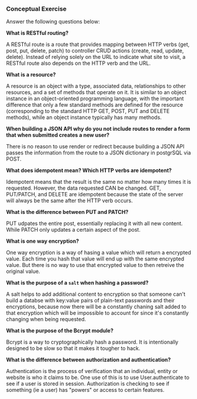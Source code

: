 ### Conceptual Exercise

Answer the following questions below:

**What is RESTful routing?** 

A RESTful route is a route that provides mapping between HTTP verbs (get, post, put, delete, patch) to controller CRUD actions (create, read, update, delete). Instead of relying solely on the URL to indicate what site to visit, a RESTful route also depends on the HTTP verb and the URL.

**What is a resource?**

 A resource is an object with a type, associated data, relationships to other resources, and a set of methods that operate on it. It is similar to an object instance in an object-oriented programming language, with the important difference that only a few standard methods are defined for the resource (corresponding to the standard HTTP GET, POST, PUT and DELETE methods), while an object instance typically has many methods.

**When building a JSON API why do you not include routes to render a form that when submitted creates a new user?**

There is no reason to use render or redirect because building a JSON API passes the information from the route to a JSON dictionary in postgrSQL via POST.


**What does idempotent mean? Which HTTP verbs are idempotent?**

Idempotent means that the result is the same no matter how many times it is requested. However, the data requested CAN be changed. GET, PUT/PATCH, and DELETE are idempotent because the state of the server will always be the same after the HTTP verb occurs.

**What is the difference between PUT and PATCH?**

PUT udpates the entire post, essentially replacing it with all new content. While PATCH only updates a certain aspect of the post.

**What is one way encryption?**

One way encryption is a way of hasing a value which will return a encrypted value. Each time you hash that value will end up with the same encrypted value. But there is no way to use that encrypted value to then retreive the original value.

**What is the purpose of a `salt` when hashing a password?**

A salt helps to add additional content to encryption so that someone can't build a databse with key:value pairs of plain-text passwords and their encryptions, because now there will be a constantly chaning salt added to that encryption which will be impossible to account for since it's constantly changing when being requested.

**What is the purpose of the Bcrypt module?**

Bcrypt is a way to cryptographically hash a password. It is intentionally designed to be slow so that it makes it tougher to hack. 

**What is the difference between authorization and authentication?**

Authentication is the process of verification that an individual, entity or website is who it claims to be. One use of this is to use User.authenticate to see if a user is stored in session. Authorization is checking to see if something (ie a user) has "powers" or access to certain features.
